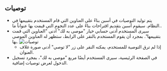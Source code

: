 ## توصيات
- يتم توليد  التوصيات في أسبن بناءً على العناوين التي قام المستخدم بتقييمها في النظام. سيقوم أسبن بتقديم اقتراحات بناءً على عدد النجوم التي قيمت بها عنواناً ما.. 
- سيرى المستخدم أدنى حسابي خيار "موصى به لك" أدنى "العناوين التي قمت بتقييمها". بمجرد أن يقوم المستخدم بالنقر على الرابط، ستظهر له العناوين الموصى بها. 
![توصيات](/manual/images/recommendations.png)
  - إذا لم ترق التوصية للمستخدم، يمكنه النقر على زر "لا توصي" أدنى صورة غلاف العنوان. 
- في الصفحة الرئيسية، سيرى المستخدم أيضًا مربع "موصى به لك"، بمجرد تسجيل الدخول لعرض توصيات إضافية. 
